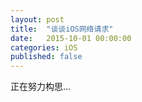 ```yaml
---
layout: post
title:  "谈谈iOS网络请求"
date:   2015-10-01 00:00:00
categories: iOS
published: false
---
```


正在努力构思...